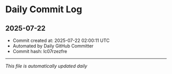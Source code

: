 # Daily Commit Log

## 2025-07-22

- Commit created at: 2025-07-22 02:00:11 UTC
- Automated by Daily GitHub Committer
- Commit hash: lc07rzezfre

---
*This file is automatically updated daily*